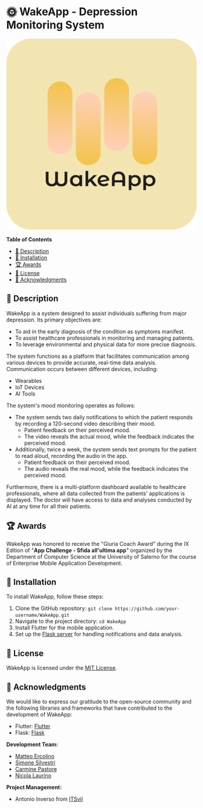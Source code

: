 # 🌞 WakeApp - Depression Monitoring System

![WakeApp Logo](https://github.com/matthew-2000/WakeApp/blob/main/assets/icons/icona.png)

**Table of Contents**
- [📝 Description](#description)
- [🚀 Installation](#installation)
- [🏆 Awards](#awards)
- [📄 License](#license)
- [🙏 Acknowledgments](#acknowledgments)

## 📝 Description

WakeApp is a system designed to assist individuals suffering from major depression. Its primary objectives are:

- To aid in the early diagnosis of the condition as symptoms manifest.
- To assist healthcare professionals in monitoring and managing patients.
- To leverage environmental and physical data for more precise diagnosis.

The system functions as a platform that facilitates communication among various devices to provide accurate, real-time data analysis. Communication occurs between different devices, including:

- Wearables
- IoT Devices
- AI Tools

The system's mood monitoring operates as follows:

- The system sends two daily notifications to which the patient responds by recording a 120-second video describing their mood.
  - Patient feedback on their perceived mood.
  - The video reveals the actual mood, while the feedback indicates the perceived mood.
- Additionally, twice a week, the system sends text prompts for the patient to read aloud, recording the audio in the app.
  - Patient feedback on their perceived mood.
  - The audio reveals the real mood, while the feedback indicates the perceived mood.

Furthermore, there is a multi-platform dashboard available to healthcare professionals, where all data collected from the patients' applications is displayed. The doctor will have access to data and analyses conducted by AI at any time for all their patients.

## 🏆 Awards

WakeApp was honored to receive the "Giuria Coach Award" during the IX Edition of "**App Challenge - Sfida all'ultima app**" organized by the Department of Computer Science at the University of Salerno for the course of Enterprise Mobile Application Development.

## 🚀 Installation

To install WakeApp, follow these steps:

1. Clone the GitHub repository: `git clone https://github.com/your-username/WakeApp.git`
2. Navigate to the project directory: `cd WakeApp`
3. Install Flutter for the mobile application.
4. Set up the [Flask server](server_python) for handling notifications and data analysis.

## 📄 License

WakeApp is licensed under the [MIT License](link_to_license).

## 🙏 Acknowledgments

We would like to express our gratitude to the open-source community and the following libraries and frameworks that have contributed to the development of WakeApp:

- Flutter: [Flutter](https://flutter.dev)
- Flask: [Flask](https://flask.palletsprojects.com)

**Development Team:**

- [Matteo Ercolino](https://github.com/matthew-2000)
- [Simone Silvestri](https://github.com/ssilvestri15)
- [Carmine Pastore](https://github.com/pastore99)
- [Nicola Laurino](https://github.com/NicoUni99997)

**Project Management:**

- Antonio Inverso from [ITSvil](https://www.itsvil.it)

